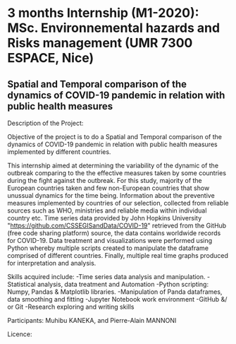 # 3 months Internship (M1-2020): MSc. Environnemental hazards and Risks management (UMR 7300 ESPACE, Nice)
Spatial and Temporal comparison of the dynamics of COVID-19 pandemic in relation with public health measures 
-----------------------
Description of the Project:

Objective of the project is to do a Spatial and Temporal comparison of the dynamics of COVID-19 pandemic in relation with public health measures implemented by different  countries.

This internship aimed at determining the variability of the dynamic of the outbreak comparing to the the effective measures taken by some countries during the fight against the outbreak. For this study, majority of the European countries taken and few non-European countries that show unussual dynamics for the time being.
Information about the preventive measures implemented by countries of our selection, collected from reliable sources such as WHO, ministries and  reliable media within individual country etc.
Time series data provided by John Hopkins University "https://github.com/CSSEGISandData/COVID-19" retrieved from the GitHub (free code sharing platform) source, the data contains worldwide records for COVID-19. 
Data treatment and visualizations were performed using Python whereby multiple scripts created to manipulate the dataframe comprised of different countries. Finally, multiple real time graphs produced for interpretation and analysis.

Skills acquired include: 
   -Time series data analysis and manipulation.
   -Statistical analysis, data treatment and Automation
   -Python scripting: Numpy, Pandas & Matplotlib libraries.
   -Manipulation of Panda dataframes, data smoothing and fitting
   -Jupyter Notebook work environment
   -GitHub &/ or Git
   -Research exploring and writing skills

Participants:
Muhibu KANEKA, and 
Pierre-Alain MANNONI

Licence:

